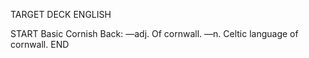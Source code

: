 TARGET DECK
ENGLISH

START
Basic
Cornish
Back: —adj. Of cornwall. —n. Celtic language of cornwall.
END
